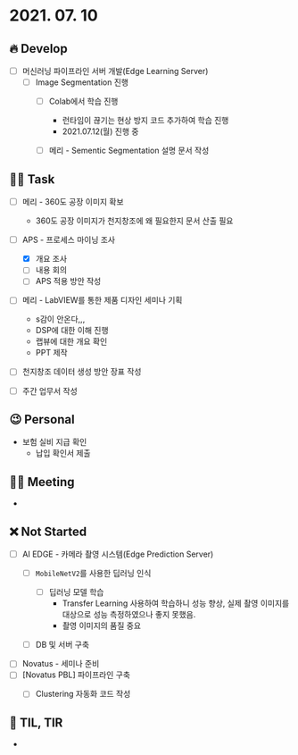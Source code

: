 # 2021. 07. 10

## 🔥 Develop

- [ ] 머신러닝 파이프라인 서버 개발(Edge Learning Server)
  - [ ] Image Segmentation 진행
    - [ ] Colab에서 학습 진행
      * 런타임이 끊기는 현상 방지 코드 추가하여 학습 진행
      * 2021.07.12(월) 진행 중
    - [ ] 메리 - Sementic Segmentation 설명 문서 작성



##  🏳‍🌈 Task

- [ ] 메리 - 360도 공장 이미지 확보
  * 360도 공장 이미지가 천지창조에 왜 필요한지 문서 산출 필요
- [ ] APS - 프로세스 마이닝 조사
  - [x] 개요 조사
  - [ ] 내용 회의
  - [ ] APS 적용 방안 작성
- [ ] 메리 - LabVIEW를 통한 제품 디자인 세미나 기획
  * s감이 안온다,,,
  * DSP에 대한 이해 진행
  * 랩뷰에 대한 개요 확인
  * PPT 제작 
- [ ] 천지창조 데이터 생성 방안 장표 작성
- [ ] 주간 업무서 작성



## 😉 Personal

* 보험 실비 지급 확인
  * 납입 확인서 제출



## 🙈 Meeting

* 



## ❌ Not Started

- [ ] AI EDGE - 카메라 촬영 시스템(Edge Prediction Server)
  - [ ] `MobileNetV2`를 사용한 딥러닝 인식
    - [ ] 딥러닝 모델 학습
      - Transfer Learning 사용하여 학습하니 성능 향상, 실제 촬영 이미지를 대상으로 성능 측정하였으나 좋지 못했음.
      - 촬영 이미지의 품질 중요
  - [ ] DB 및 서버 구축


- [ ] Novatus - 세미나 준비
- [ ] [Novatus PBL] 파이프라인 구축
  - [ ] Clustering 자동화 코드 작성



## 📸 TIL, TIR

* 



